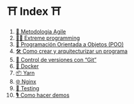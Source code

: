  ⛩️ Index ⛩️
===================================

1. [🚀 Metodologia Agile ](https://github.com/Sixedge-es/software_Arquitecture/blob/main/agile.md)
2. [🏴‍☠️ Extreme programming ](https://github.com/Sixedge-es/software_Arquitecture/blob/main/extremmeProgramming.md)
3. [💊 Programación Orientada a Objetos (POO) ](https://github.com/Sixedge-es/software_Arquitecture/blob/main/orientedObjectProgramming.md)
4. [🛠️ Como crear y arquitecturizar un programa ](https://github.com/Sixedge-es/software_Arquitecture/blob/main/createAndDesignProgram.md)
5. [📝 Control de versiones con “Git” ](https://github.com/Sixedge-es/software_Arquitecture/blob/main/git.md)
6. [🐳 Docker ](https://github.com/Sixedge-es/software_Arquitecture/blob/main/docker.md)
7. [📦 Yarn ](https://github.com/Sixedge-es/software_Arquitecture/blob/main/yarn.md)
8. [🌐 Nginx ](https://github.com/Sixedge-es/software_Arquitecture/blob/main/nginx.md)
9. [🧪 Testing ](https://github.com/Sixedge-es/software_Arquitecture/blob/main/testing.md)
10. [🎙️ Como hacer demos ](https://github.com/Sixedge-es/software_Arquitecture/blob/main/howToDoDemos.md)
